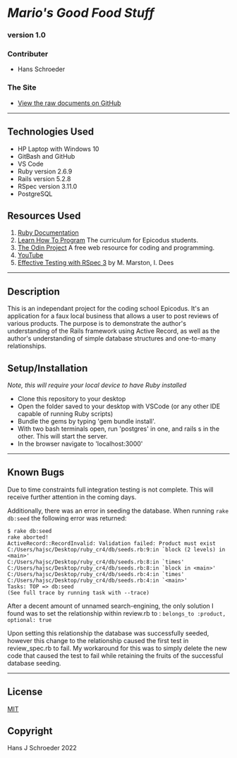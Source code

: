 # _Mario's Good Food Stuff_
### version 1.0

### Contributer
* Hans Schroeder

### The Site
* [View the raw documents on GitHub](https://github.com/hajschroeder/ruby_cr4)
---

## Technologies Used
* HP Laptop with Windows 10
* GitBash and GitHub
* VS Code
* Ruby version 2.6.9
* Rails version 5.2.8
* RSpec version 3.11.0
* PostgreSQL

## Resources Used
1. [Ruby Documentation](https://ruby-doc.org/) 
1. [Learn How To Program](https://learnhowtoprogram.com) The curriculum for Epicodus students.
1. [The Odin Project](https://theodinproject.com) A free web resource for coding and programming.
1. [YouTube](www.youtube.com)
1. [Effective Testing with RSpec 3](https://pragprog.com/titles/rspec3/effective-testing-with-rspec-3/) by M. Marston, I. Dees

---

## Description

This is an independant project for the coding school Epicodus. It's an application for a faux local business that allows a user to post reviews of various products. The purpose is to demonstrate the author's understanding of the Rails framework using Active Record, as well as the author's understanding of simple database structures and one-to-many relationships. 

## Setup/Installation
_Note, this will require your local device to have Ruby installed_
* Clone this repository to your desktop
* Open the folder saved to your desktop with VSCode (or any other IDE capable of running Ruby scripts)
* Bundle the gems by typing 'gem bundle install'. 
* With two bash terminals open, run 'postgres' in one, and rails s in the other. This will start the server.
* In the browser navigate to 'localhost:3000' 
___

## Known Bugs
Due to time constraints full integration testing is not complete. This will receive further attention in the coming days. 

Additionally, there was an error in seeding the database. When running `rake db:seed` the following error was returned:
```
$ rake db:seed
rake aborted!
ActiveRecord::RecordInvalid: Validation failed: Product must exist
C:/Users/hajsc/Desktop/ruby_cr4/db/seeds.rb:9:in `block (2 levels) in <main>'
C:/Users/hajsc/Desktop/ruby_cr4/db/seeds.rb:8:in `times'
C:/Users/hajsc/Desktop/ruby_cr4/db/seeds.rb:8:in `block in <main>'
C:/Users/hajsc/Desktop/ruby_cr4/db/seeds.rb:4:in `times'
C:/Users/hajsc/Desktop/ruby_cr4/db/seeds.rb:4:in `<main>'
Tasks: TOP => db:seed
(See full trace by running task with --trace)

```
After a decent amount of unnamed search-engining, the only solution I found was to set the relationship within review.rb to :
`belongs_to :product, optional: true`

Upon setting this relationship the database was successfully seeded, however this change to the relationship caused the first test in review_spec.rb to fail. My workaround for this was to simply delete the new code that caused the test to fail while retaining the fruits of the successful database seeding. 



---

## License 
[MIT](https://choosealicense.com/licenses/mit/)

## Copyright
Hans J Schroeder 2022